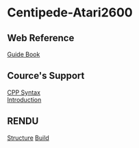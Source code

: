 # Centipede-Atari2600

## Web Reference

[Guide Book](https://www.gamesdatabase.org/Media/SYSTEM/Atari_2600//Manual/formated/Centipede_-_1982_-_Atari.pdf)

## Cource's Support

[CPP Syntax](Documents/CppSyntax.pdf)\
[Introduction](Documents/UECppIntroduction.pdf)

## RENDU

[Structure](Documents/Diagrams/CentipedeGameArchitecture.md)
[Build](build.link)
